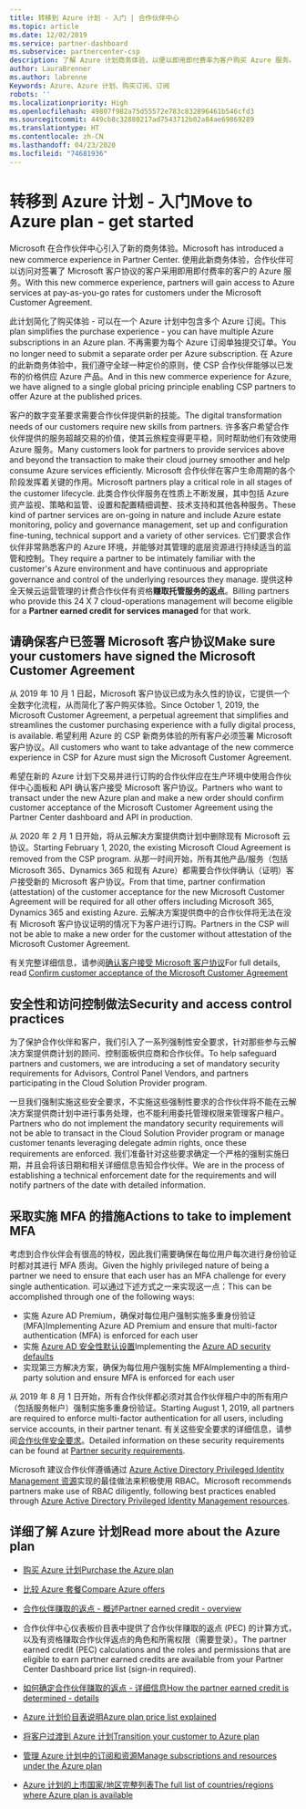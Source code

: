 ```yaml
---
title: 转移到 Azure 计划 - 入门 | 合作伙伴中心
ms.topic: article
ms.date: 12/02/2019
ms.service: partner-dashboard
ms.subservice: partnercenter-csp
description: 了解 Azure 计划商务体验，以便以即用即付费率为客户购买 Azure 服务。 也了解新的安全要求。
author: LauraBrenner
ms.author: labrenne
Keywords: Azure、Azure 计划、购买订阅、订阅
robots: ''
ms.localizationpriority: High
ms.openlocfilehash: 49807f982a75d55572e783c832896461b546cfd3
ms.sourcegitcommit: 449cb8c32880217ad7543712b02a84ae69869289
ms.translationtype: HT
ms.contentlocale: zh-CN
ms.lasthandoff: 04/23/2020
ms.locfileid: "74681936"
---
```

# <a name="move-to-azure-plan---get-started"></a><span data-ttu-id="a67fd-105">转移到 Azure 计划 - 入门</span><span class="sxs-lookup"><span data-stu-id="a67fd-105">Move to Azure plan - get started</span></span>

<span data-ttu-id="a67fd-106">Microsoft 在合作伙伴中心引入了新的商务体验。</span><span class="sxs-lookup"><span data-stu-id="a67fd-106">Microsoft has introduced a new commerce experience in Partner Center.</span></span>  <span data-ttu-id="a67fd-107">使用此新商务体验，合作伙伴可以访问对签署了 Microsoft 客户协议的客户采用即用即付费率的客户的 Azure 服务。</span><span class="sxs-lookup"><span data-stu-id="a67fd-107">With this new commerce experience, partners will gain access to Azure services at pay-as-you-go rates for customers under the Microsoft Customer Agreement.</span></span>

<span data-ttu-id="a67fd-108">此计划简化了购买体验 - 可以在一个 Azure 计划中包含多个 Azure 订阅。</span><span class="sxs-lookup"><span data-stu-id="a67fd-108">This plan simplifies the purchase experience - you can have multiple Azure subscriptions in an Azure plan.</span></span> <span data-ttu-id="a67fd-109">不再需要为每个 Azure 订阅单独提交订单。</span><span class="sxs-lookup"><span data-stu-id="a67fd-109">You no longer need to submit a separate order per Azure subscription.</span></span> <span data-ttu-id="a67fd-110">在 Azure 的此新商务体验中，我们遵守全球一种定价的原则，使 CSP 合作伙伴能够以已发布的价格供应 Azure 产品。</span><span class="sxs-lookup"><span data-stu-id="a67fd-110">And in this new commerce experience for Azure, we have aligned to a single global pricing principle enabling CSP partners to offer Azure at the published prices.</span></span>

<span data-ttu-id="a67fd-111">客户的数字变革要求需要合作伙伴提供新的技能。</span><span class="sxs-lookup"><span data-stu-id="a67fd-111">The digital transformation needs of our customers require new skills from partners.</span></span> <span data-ttu-id="a67fd-112">许多客户希望合作伙伴提供的服务超越交易的价值，使其云旅程变得更平稳，同时帮助他们有效使用 Azure 服务。</span><span class="sxs-lookup"><span data-stu-id="a67fd-112">Many customers look for partners to provide services above and beyond the transaction to make their cloud journey smoother and help consume Azure services efficiently.</span></span> <span data-ttu-id="a67fd-113">Microsoft 合作伙伴在客户生命周期的各个阶段发挥着关键的作用。</span><span class="sxs-lookup"><span data-stu-id="a67fd-113">Microsoft partners play a critical role in all stages of the customer lifecycle.</span></span> <span data-ttu-id="a67fd-114">此类合作伙伴服务在性质上不断发展，其中包括 Azure 资产监视、策略和监管、设置和配置精细调整、技术支持和其他各种服务。</span><span class="sxs-lookup"><span data-stu-id="a67fd-114">These kind of partner services are on-going in nature and include Azure estate monitoring, policy and governance management, set up and configuration fine-tuning, technical support and a variety of other services.</span></span> <span data-ttu-id="a67fd-115">它们要求合作伙伴非常熟悉客户的 Azure 环境，并能够对其管理的底层资源进行持续适当的监管和控制。</span><span class="sxs-lookup"><span data-stu-id="a67fd-115">They require a partner to be intimately familiar with the customer's Azure environment and have continuous and appropriate governance and control of the underlying resources they manage.</span></span> <span data-ttu-id="a67fd-116">提供这种全天候云运营管理的计费合作伙伴有资格**赚取托管服务的返点**。</span><span class="sxs-lookup"><span data-stu-id="a67fd-116">Billing partners who provide this 24 X 7 cloud-operations management will become eligible for a **Partner earned credit for services managed** for that work.</span></span>

## <a name="make-sure-your-customers-have-signed-the-microsoft-customer-agreement"></a><span data-ttu-id="a67fd-117">请确保客户已签署 Microsoft 客户协议</span><span class="sxs-lookup"><span data-stu-id="a67fd-117">Make sure your customers have signed the Microsoft Customer Agreement</span></span>

<span data-ttu-id="a67fd-118">从 2019 年 10 月 1 日起，Microsoft 客户协议已成为永久性的协议，它提供一个全数字化流程，从而简化了客户购买体验。</span><span class="sxs-lookup"><span data-stu-id="a67fd-118">Since October 1, 2019, the Microsoft Customer Agreement, a perpetual agreement that simplifies and streamlines the customer purchasing experience with a fully digital process, is available.</span></span> <span data-ttu-id="a67fd-119">希望利用 Azure 的 CSP 新商务体验的所有客户必须签署 Microsoft 客户协议。</span><span class="sxs-lookup"><span data-stu-id="a67fd-119">All customers who want to take advantage of the new commerce experience in CSP for Azure must sign the Microsoft Customer Agreement.</span></span>

<span data-ttu-id="a67fd-120">希望在新的 Azure 计划下交易并进行订购的合作伙伴应在生产环境中使用合作伙伴中心面板和 API 确认客户接受 Microsoft 客户协议。</span><span class="sxs-lookup"><span data-stu-id="a67fd-120">Partners who want to transact under the new Azure plan and make a new order should confirm customer acceptance of the Microsoft Customer Agreement using the Partner Center dashboard and API in production.</span></span>

<span data-ttu-id="a67fd-121">从 2020 年 2 月 1 日开始，将从云解决方案提供商计划中删除现有 Microsoft 云协议。</span><span class="sxs-lookup"><span data-stu-id="a67fd-121">Starting February 1, 2020, the existing Microsoft Cloud Agreement is removed from the CSP program.</span></span> <span data-ttu-id="a67fd-122">从那一时间开始，所有其他产品/服务（包括 Microsoft 365、Dynamics 365 和现有 Azure）都需要合作伙伴确认（证明）客户接受新的 Microsoft 客户协议。</span><span class="sxs-lookup"><span data-stu-id="a67fd-122">From that time, partner confirmation (attestation) of the customer acceptance for the new Microsoft Customer Agreement will be required for all other offers including Microsoft 365, Dynamics 365 and existing Azure.</span></span> <span data-ttu-id="a67fd-123">云解决方案提供商中的合作伙伴将无法在没有 Microsoft 客户协议证明的情况下为客户进行订购。</span><span class="sxs-lookup"><span data-stu-id="a67fd-123">Partners in the CSP will not be able to make a new order for the customer without attestation of the Microsoft Customer Agreement.</span></span>

<span data-ttu-id="a67fd-124">有关完整详细信息，请参阅[确认客户接受 Microsoft 客户协议](confirm-customer-agreement.md)</span><span class="sxs-lookup"><span data-stu-id="a67fd-124">For full details, read [Confirm customer acceptance of the Microsoft Customer Agreement](confirm-customer-agreement.md)</span></span>

## <a name="security-and-access-control-practices"></a><span data-ttu-id="a67fd-125">安全性和访问控制做法</span><span class="sxs-lookup"><span data-stu-id="a67fd-125">Security and access control practices</span></span>

<span data-ttu-id="a67fd-126">为了保护合作伙伴和客户，我们引入了一系列强制性安全要求，针对那些参与云解决方案提供商计划的顾问、控制面板供应商和合作伙伴。</span><span class="sxs-lookup"><span data-stu-id="a67fd-126">To help safeguard partners and customers, we are introducing a set of mandatory security requirements for Advisors, Control Panel Vendors, and partners participating in the Cloud Solution Provider program.</span></span>

<span data-ttu-id="a67fd-127">一旦我们强制实施这些安全要求，不实施这些强制性要求的合作伙伴将不能在云解决方案提供商计划中进行事务处理，也不能利用委托管理权限来管理客户租户。</span><span class="sxs-lookup"><span data-stu-id="a67fd-127">Partners who do not implement the mandatory security requirements will not be able to transact in the Cloud Solution Provider program or manage customer tenants leveraging delegate admin rights, once these requirements are enforced.</span></span> <span data-ttu-id="a67fd-128">我们准备针对这些要求确定一个严格的强制实施日期，并且会将该日期和相关详细信息告知合作伙伴。</span><span class="sxs-lookup"><span data-stu-id="a67fd-128">We are in the process of establishing a technical enforcement date for the requirements and will notify partners of the date with detailed information.</span></span>

## <a name="actions-to-take-to-implement-mfa"></a><span data-ttu-id="a67fd-129">采取实施 MFA 的措施</span><span class="sxs-lookup"><span data-stu-id="a67fd-129">Actions to take to implement MFA</span></span>

<span data-ttu-id="a67fd-130">考虑到合作伙伴会有很高的特权，因此我们需要确保在每位用户每次进行身份验证时都对其进行 MFA 质询。</span><span class="sxs-lookup"><span data-stu-id="a67fd-130">Given the highly privileged nature of being a partner we need to ensure that each user has an MFA challenge for every single authentication.</span></span> <span data-ttu-id="a67fd-131">可以通过下述方式之一来实现这一点：</span><span class="sxs-lookup"><span data-stu-id="a67fd-131">This can be accomplished through one of the following ways:</span></span>

- <span data-ttu-id="a67fd-132">实施 Azure AD Premium，确保对每位用户强制实施多重身份验证 (MFA)</span><span class="sxs-lookup"><span data-stu-id="a67fd-132">Implementing Azure AD Premium and ensure that multi-factor authentication (MFA) is enforced for each user</span></span>
- <span data-ttu-id="a67fd-133">实施 [Azure AD 安全性默认设置](https://docs.microsoft.com/azure/active-directory/conditional-access/concept-conditional-access-security-defaults)</span><span class="sxs-lookup"><span data-stu-id="a67fd-133">Implementing the [Azure AD security defaults](https://docs.microsoft.com/azure/active-directory/conditional-access/concept-conditional-access-security-defaults)</span></span>
- <span data-ttu-id="a67fd-134">实现第三方解决方案，确保为每位用户强制实施 MFA</span><span class="sxs-lookup"><span data-stu-id="a67fd-134">Implementing a third-party solution and ensure MFA is enforced for each user</span></span>

<span data-ttu-id="a67fd-135">从 2019 年 8 月 1 日开始，所有合作伙伴都必须对其合作伙伴租户中的所有用户（包括服务帐户）强制实施多重身份验证。</span><span class="sxs-lookup"><span data-stu-id="a67fd-135">Starting August 1, 2019, all partners are required to enforce multi-factor authentication for all users, including service accounts, in their partner tenant.</span></span> <span data-ttu-id="a67fd-136">有关这些安全要求的详细信息，请参阅[合作伙伴安全要求](https://docs.microsoft.com/partner-center/partner-security-requirements)。</span><span class="sxs-lookup"><span data-stu-id="a67fd-136">Detailed information on these security requirements can be found at [Partner security requirements](https://docs.microsoft.com/partner-center/partner-security-requirements).</span></span>

<span data-ttu-id="a67fd-137">Microsoft 建议合作伙伴遵循通过 [Azure Active Directory Privileged Identity Management 资源](https://docs.microsoft.com/azure/active-directory/privileged-identity-management/pim-configure)实现的最佳做法来积极使用 RBAC。</span><span class="sxs-lookup"><span data-stu-id="a67fd-137">Microsoft recommends partners make use of RBAC diligently, following best practices enabled through [Azure Active Directory Privileged Identity Management resources](https://docs.microsoft.com/azure/active-directory/privileged-identity-management/pim-configure).</span></span>

## <a name="read-more-about-the-azure-plan"></a><span data-ttu-id="a67fd-138">详细了解 Azure 计划</span><span class="sxs-lookup"><span data-stu-id="a67fd-138">Read more about the Azure plan</span></span>

- [<span data-ttu-id="a67fd-139">购买 Azure 计划</span><span class="sxs-lookup"><span data-stu-id="a67fd-139">Purchase the Azure plan</span></span>](purchase-azure-plan.md)

- [<span data-ttu-id="a67fd-140">比较 Azure 套餐</span><span class="sxs-lookup"><span data-stu-id="a67fd-140">Compare Azure offers</span></span>](compare-azure-offers.md)

- [<span data-ttu-id="a67fd-141">合作伙伴赚取的返点 - 概述</span><span class="sxs-lookup"><span data-stu-id="a67fd-141">Partner earned credit - overview</span></span>](partner-earned-credit.md)

- <span data-ttu-id="a67fd-142">合作伙伴中心仪表板价目表中提供了合作伙伴赚取的返点 (PEC) 的计算方式，以及有资格赚取合作伙伴返点的角色和所需权限（需要登录）。</span><span class="sxs-lookup"><span data-stu-id="a67fd-142">The partner earned credit (PEC) calculations and the roles and permissions that are eligible to earn partner earned credits are available from your Partner Center Dashboard price list (sign-in required).</span></span>

- [<span data-ttu-id="a67fd-143">如何确定合作伙伴赚取的返点 - 详细信息</span><span class="sxs-lookup"><span data-stu-id="a67fd-143">How the partner earned credit is determined - details</span></span>](partner-earned-credit-explanation.md)
- [<span data-ttu-id="a67fd-144">Azure 计划价目表说明</span><span class="sxs-lookup"><span data-stu-id="a67fd-144">Azure plan price list explained</span></span>](azure-plan-price-list.md)
- [<span data-ttu-id="a67fd-145">将客户过渡到 Azure 计划</span><span class="sxs-lookup"><span data-stu-id="a67fd-145">Transition your customer to Azure plan</span></span>](azure-plan-transition.md)
- [<span data-ttu-id="a67fd-146">管理 Azure 计划中的订阅和资源</span><span class="sxs-lookup"><span data-stu-id="a67fd-146">Manage subscriptions and resources under the Azure plan</span></span>](azure-plan-manage.md)
- [<span data-ttu-id="a67fd-147">Azure 计划的上市国家/地区完整列表</span><span class="sxs-lookup"><span data-stu-id="a67fd-147">The full list of countries/regions where Azure plan is available</span></span>](https://query.prod.cms.rt.microsoft.com/cms/api/am/binary/RE3QN0x)
